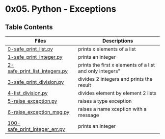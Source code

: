 # 0x05. Python - Exceptions
## Table Contents
Files | Descriptions
----- | ------------
[0-safe_print_list.py](./0-safe_print_list.py) | prints x elements of a list
[1-safe_print_integer.py](./1-safe_print_integer.py) | prints an integer
[2-safe_print_list_integers.py](./2-safe_print_list_integers.py) |  prints the first x elements of a list and only integers"
[3-safe_print_division.py](./3-safe_print_division.py) | divides 2 integers and prints the result
[4-list_division.py](./4-list_division.py) |  divides element by element 2 lists
[5-raise_exception.py](./5-raise_exception.py) | raises a type exception
[6-raise_exception_msg.py](./6-raise_exception_msg.py) | raises a name xception with a message
[100-safe_print_integer_err.py](./100-safe_print_integer_err.py) | prints an integer
